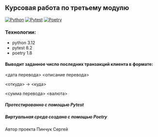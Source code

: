 ## Курсовая работа по третьему модулю

[![Python](https://img.shields.io/badge/-Python-464646?style=flat-square&logo=Python)](https://www.python.org/)
[![Pytest](https://img.shields.io/badge/-Pytest-464646?style=flat-square&logo=Pytest)](https://docs.pytest.org/en/8.2.x/)
[![Poetry](https://img.shields.io/badge/-Poetry-464646?style=flat-square&logo=Poetry)](https://python-poetry.org/)

### Технологии:
- python 3.12
- pytest 8.2
- poetry 1.8


#### Выводит заданное число последних транзакций клиента в формате:

<дата перевода> <описание перевода>

<откуда> -> <куда>

<сумма перевода> <валюта>


##### Протестированно с помощью Pytest

##### Виртуальная среда создана с помощью Poetry


Автор проекта Пинчук Сергей
